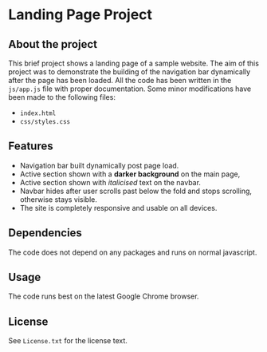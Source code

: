 # Landing Page Project

## About the project
This brief project shows a landing page of a sample website. The aim of this project was to demonstrate the building of the navigation bar dynamically after the page has been loaded. All the code has been written in the `js/app.js` file with proper documentation. Some minor modifications have been made to the following files: 
- `index.html`
- `css/styles.css`

## Features
- Navigation bar built dynamically post page load.
- Active section shown with a **darker background** on the main page, 
- Active section shown with *italicised* text on the navbar.
- Navbar hides after user scrolls past below the fold and stops scrolling, otherwise stays visible.
- The site is completely responsive and usable on all devices. 

## Dependencies

The code does not depend on any packages and runs on normal javascript.

## Usage
The code runs best on the latest Google Chrome browser. 

## License
See `License.txt` for the license text.